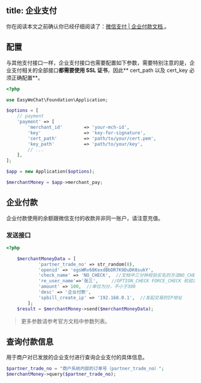 title: 企业支付
---

你在阅读本文之前确认你已经仔细阅读了：[微信支付 | 企业付款文档 ](https://pay.weixin.qq.com/wiki/doc/api/mch_pay.php?chapter=14_1)。

## 配置

与其他支付接口一样，企业支付接口也需要配置如下参数，需要特别注意的是，企业支付相关的全部接口**都需要使用 SSL 证书**，因此** cert_path 以及 cert_key 必须正确配置**。

```php
<?php

use EasyWeChat\Foundation\Application;

$options = [
    // payment
    'payment' => [
        'merchant_id'        => 'your-mch-id',
        'key'                => 'key-for-signature',
        'cert_path'          => 'path/to/your/cert.pem',
        'key_path'           => 'path/to/your/key',
        // ...
    ],
];

$app = new Application($options);

$merchantMoney = $app->merchant_pay;
```

## 企业付款

企业付款使用的余额跟微信支付的收款并非同一账户，请注意充值。

### 发送接口

```php
<?php

    $merchantMoneyData = [
            'partner_trade_no' => str_random(8),
            'openid' => 'ogsWRv68KexdBbDR7K9DuDK0sukY',
            'check_name' => 'NO_CHECK',  //文档中三分钟校验实名的方法NO_CHECK OPTION_CHECK FORCE_CHECK
            're_user_name'=>'张三',     //OPTION_CHECK FORCE_CHECK 校验实名的时候必须提交
            'amount' => 100,  //单位为分，不小于300
            'desc' => '企业付款',
            'spbill_create_ip' => '192.168.0.1',  //发起交易的IP地址
        ];
    $result = $merchantMoney->send($merchantMoneyData);

```

> 更多参数请参考官方文档中参数列表。

## 查询付款信息

用于商户对已发放的企业支付进行查询企业支付的具体信息。

```php
$partner_trade_no = "商户系统内部的订单号（partner_trade_no）";
$merchantMoney->query($partner_trade_no);
```
